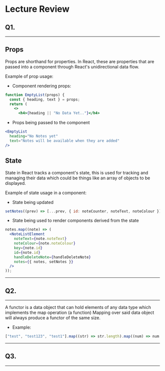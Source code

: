 # Lecture Review

## Q1.

---

## Props

Props are shorthand for properties. In React, these are properties that are passed into a component through React's unidirectional data flow.

Example of prop usage:

- Component rendering props:

```jsx
function EmptyList(props) {
  const { heading, text } = props;
  return (
    <>
      <h4>{heading || "No Data Yet.."}</h4>
```

- Props being passed to the component

```jsx
<EmptyList
  heading="No Notes yet"
  text="Notes will be available when they are added"
/>
```

## State

State in React tracks a component's state, this is used for tracking and managing their data which could be things like an array of objects to be displayed.

Example of state usage in a component:

- State being updated

```jsx
setNotes((prev) => [...prev, { id: noteCounter, noteText, noteColour }]);
```

- State being used to render components derived from the state

```jsx
notes.map((note) => (
  <NoteListElement
    noteText={note.noteText}
    noteColour={note.noteColour}
    key={note.id}
    id={note.id}
    handleDeleteNote={handleDeleteNote}
    notes={{ notes, setNotes }}
  />
));
```

---

## Q2.

---

A functor is a data object that can hold elements of any data type which implements the map operation (a function)
Mapping over said data object will always produce a functor of the same size.

- Example:

```javascript
["test", "test123", "test1"].map((str) => str.length).map((num) => num / 10); // -> [0.4, 0.7, 0.5]
```

---

## Q3.

---
